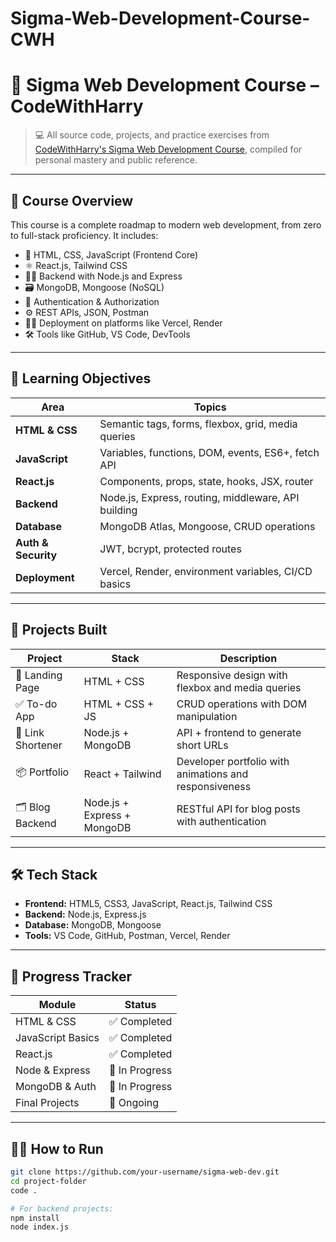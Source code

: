 # Sigma-Web-Development-Course-CWH
# 📘 Sigma Web Development Course – CodeWithHarry

> 💻 All source code, projects, and practice exercises from [CodeWithHarry's Sigma Web Development Course](https://github.com/CodeWithHarry/Sigma-Web-Dev-Course), compiled for personal mastery and public reference.

---

## 🚀 Course Overview

This course is a complete roadmap to modern web development, from zero to full-stack proficiency. It includes:

- 🧱 HTML, CSS, JavaScript (Frontend Core)
- ⚛️ React.js, Tailwind CSS
- 🧑‍🍳 Backend with Node.js and Express
- 🗃️ MongoDB, Mongoose (NoSQL)
- 🔐 Authentication & Authorization
- ⚙️ REST APIs, JSON, Postman
- 🧑‍💻 Deployment on platforms like Vercel, Render
- 🛠️ Tools like GitHub, VS Code, DevTools

---

## 🧠 Learning Objectives

| Area | Topics |
|------|--------|
| **HTML & CSS** | Semantic tags, forms, flexbox, grid, media queries |
| **JavaScript** | Variables, functions, DOM, events, ES6+, fetch API |
| **React.js** | Components, props, state, hooks, JSX, router |
| **Backend** | Node.js, Express, routing, middleware, API building |
| **Database** | MongoDB Atlas, Mongoose, CRUD operations |
| **Auth & Security** | JWT, bcrypt, protected routes |
| **Deployment** | Vercel, Render, environment variables, CI/CD basics |

---

## 🧪 Projects Built

| Project | Stack | Description |
|---------|-------|-------------|
| 🛬 Landing Page | HTML + CSS | Responsive design with flexbox and media queries |
| ✅ To-do App | HTML + CSS + JS | CRUD operations with DOM manipulation |
| 🔗 Link Shortener | Node.js + MongoDB | API + frontend to generate short URLs |
| 📦 Portfolio | React + Tailwind | Developer portfolio with animations and responsiveness |
| 🗂️ Blog Backend | Node.js + Express + MongoDB | RESTful API for blog posts with authentication |

---

## 🛠️ Tech Stack

- **Frontend:** HTML5, CSS3, JavaScript, React.js, Tailwind CSS
- **Backend:** Node.js, Express.js
- **Database:** MongoDB, Mongoose
- **Tools:** VS Code, GitHub, Postman, Vercel, Render

---

## 📅 Progress Tracker

| Module             | Status  |
|--------------------|---------|
| HTML & CSS         | ✅ Completed |
| JavaScript Basics  | ✅ Completed |
| React.js           | ✅ Completed |
| Node & Express     | 🔄 In Progress |
| MongoDB & Auth     | 🔄 In Progress |
| Final Projects     | 🔄 Ongoing |

---

## 🧑‍💻 How to Run

```bash
git clone https://github.com/your-username/sigma-web-dev.git
cd project-folder
code .

# For backend projects:
npm install
node index.js
